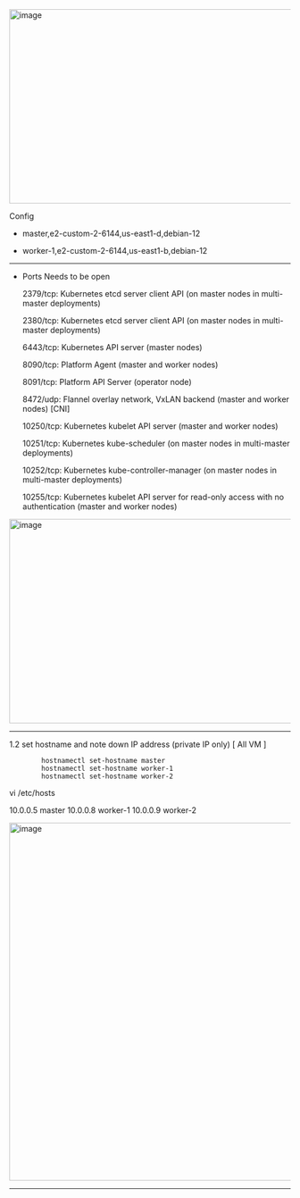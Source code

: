 
<img width="1193" height="348" alt="image" src="https://github.com/user-attachments/assets/b0d7430d-fe08-49a0-8829-08ac0a670ef0" />

Config 
- master,e2-custom-2-6144,us-east1-d,debian-12

- worker-1,e2-custom-2-6144,us-east1-b,debian-12

---------------------------------------------------------------------------------------------------------------------------------
- Ports Needs to be open 

  2379/tcp: Kubernetes etcd server client API (on master nodes in multi-master deployments)

  2380/tcp: Kubernetes etcd server client API (on master nodes in multi-master deployments)

  6443/tcp: Kubernetes API server (master nodes)

  8090/tcp: Platform Agent (master and worker nodes)

  8091/tcp: Platform API Server (operator node)

  8472/udp: Flannel overlay network, VxLAN backend (master and worker nodes)   [CNI]

  10250/tcp: Kubernetes kubelet API server (master and worker nodes)

  10251/tcp: Kubernetes kube-scheduler (on master nodes in multi-master deployments)

  10252/tcp: Kubernetes kube-controller-manager (on master nodes in multi-master deployments)

  10255/tcp: Kubernetes kubelet API server for read-only access with no authentication (master and worker nodes)

 <img width="798" height="366" alt="image" src="https://github.com/user-attachments/assets/9061e8f2-9f91-48e8-804a-b42f7a6c82b4" />


 -------------------------------------------------------------------------------------------------------- 

1.2 set hostname and note down IP address  (private IP only)				[ All VM ]

			hostnamectl set-hostname master
			hostnamectl set-hostname worker-1
			hostnamectl set-hostname worker-2

vi /etc/hosts 
	
10.0.0.5	master
10.0.0.8	worker-1
10.0.0.9	worker-2

<img width="685" height="641" alt="image" src="https://github.com/user-attachments/assets/5da256b5-fb3a-433f-ad93-f15224df9a29" />


--------------------------------------------------------------------------------------------------------------------

